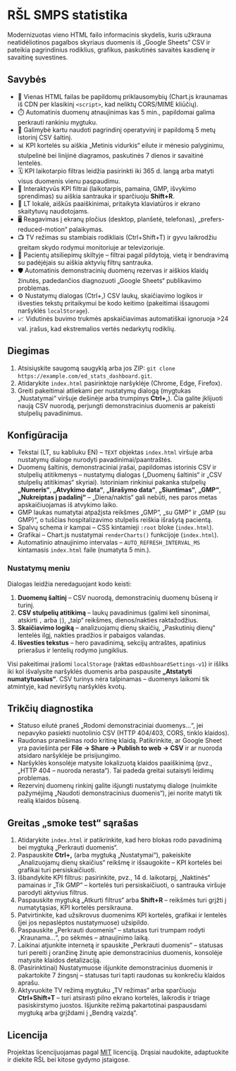 # RŠL SMPS statistika

Modernizuotas vieno HTML failo informacinis skydelis, kuris užkrauna neatidėliotinos pagalbos skyriaus duomenis iš „Google Sheets“ CSV ir pateikia pagrindinius rodiklius, grafikus, paskutinės savaitės kasdienę ir savaitinę suvestines.

## Savybės
- 🔄 Vienas HTML failas be papildomų priklausomybių (Chart.js kraunamas iš CDN per klasikinį `<script>`, kad neliktų CORS/MIME kliūčių).
- ⏱️ Automatinis duomenų atnaujinimas kas 5 min., papildomai galima perkrauti rankiniu mygtuku.
- 🔗 Galimybė kartu naudoti pagrindinį operatyvinį ir papildomą 5 metų istorinį CSV šaltinį.
- 📊 KPI kortelės su aiškia „Metinis vidurkis“ eilute ir mėnesio palyginimu, stulpelinė bei linijinė diagramos, paskutinės 7 dienos ir savaitinė lentelės.
- 🗓️ KPI laikotarpio filtras leidžia pasirinkti iki 365 d. langą arba matyti visus duomenis vienu paspaudimu.
- 🎯 Interaktyvūs KPI filtrai (laikotarpis, pamaina, GMP, išvykimo sprendimas) su aiškia santrauka ir sparčiuoju **Shift+R**.
- 🧭 LT lokalė, aiškūs paaiškinimai, pritaikyta klaviatūros ir ekrano skaitytuvų naudotojams.
- 🖥️ Reagavimas į ekranų pločius (desktop, planšetė, telefonas), „prefers-reduced-motion“ palaikymas.
- 📺 TV režimas su stambiais rodikliais (Ctrl+Shift+T) ir gyvu laikrodžiu greitam skydo rodymui monitoriuje ar televizoriuje.
- 📝 Pacientų atsiliepimų skiltyje – filtrai pagal pildytoją, vietą ir bendravimą su padėjėjais su aiškia aktyvių filtrų santrauka.
- 🛡️ Automatinis demonstracinių duomenų rezervas ir aiškios klaidų žinutės, padedančios diagnozuoti „Google Sheets“ publikavimo problemas.
- ⚙️ Nustatymų dialogas (Ctrl+,) CSV laukų, skaičiavimo logikos ir išvesties tekstų pritaikymui be kodo keitimo (pakeitimai išsaugomi naršyklės `localStorage`).
- 📈 Vidutinės buvimo trukmės apskaičiavimas automatiškai ignoruoja >24 val. įrašus, kad ekstremalios vertės nedarkytų rodiklių.

## Diegimas
1. Atsisiųskite saugomą saugyklą arba jos ZIP: `git clone https://example.com/ed_stats_dashboard.git`.
2. Atidarykite `index.html` pasirinktoje naršyklėje (Chrome, Edge, Firefox).
3. Greiti pakeitimai atliekami per nustatymų dialogą (mygtukas „Nustatymai“ viršuje dešinėje arba trumpinys **Ctrl+,**). Čia galite įklijuoti naują CSV nuorodą, perjungti demonstracinius duomenis ar pakeisti stulpelių pavadinimus.

## Konfigūracija
- Tekstai (LT, su kabliuku EN) – `TEXT` objektas `index.html` viršuje arba nustatymų dialoge nurodyti pavadinimai/paantraštės.
- Duomenų šaltinis, demonstraciniai įrašai, papildomas istorinis CSV ir stulpelių atitikmenys – nustatymų dialogas („Duomenų šaltinis“ ir „CSV stulpelių atitikimas“ skyriai). Istoriniam rinkiniui pakanka stulpelių **„Numeris“**, **„Atvykimo data“**, **„Išrašymo data“**, **„Siuntimas“**, **„GMP“**, **„Nukreiptas į padalinį“** – „Diena/naktis“ gali nebūti, nes paros metas apskaičiuojamas iš atvykimo laiko.
- GMP laukas numatytai atpažįsta reikšmes „GMP“, „su GMP“ ir „GMP (su GMP)“, o tuščias hospitalizavimo stulpelis reiškia išrašytą pacientą.
- Spalvų schema ir kampai – CSS kintamieji `:root` bloke (`index.html`).
- Grafikai – Chart.js nustatymai `renderCharts()` funkcijoje (`index.html`).
- Automatinio atnaujinimo intervalas – `AUTO_REFRESH_INTERVAL_MS` kintamasis `index.html` faile (numatyta 5 min.).

### Nustatymų meniu

Dialogas leidžia neredaguojant kodo keisti:

1. **Duomenų šaltinį** – CSV nuorodą, demonstracinių duomenų būseną ir turinį.
2. **CSV stulpelių atitikimą** – laukų pavadinimus (galimi keli sinonimai, atskirti `,` arba `|`), „taip“ reikšmes, dienos/nakties raktažodžius.
3. **Skaičiavimo logiką** – analizuojamų dienų skaičių, „Paskutinių dienų“ lentelės ilgį, nakties pradžios ir pabaigos valandas.
4. **Išvesties tekstus** – hero pavadinimą, sekcijų antraštes, apatinius prierašus ir lentelių rodymo jungiklius.

Visi pakeitimai įrašomi `localStorage` (raktas `edDashboardSettings-v1`) ir išliks iki kol išvalysite naršyklės duomenis arba paspausite **„Atstatyti numatytuosius“**. CSV turinys nėra talpinamas – duomenys laikomi tik atmintyje, kad neviršytų naršyklės kvotų.

## Trikčių diagnostika
- Statuso eilutė praneš „Rodomi demonstraciniai duomenys…“, jei nepavyko pasiekti nuotolinio CSV (HTTP 404/403, CORS, tinklo klaidos).
- Raudonas pranešimas rodo kritinę klaidą. Patikrinkite, ar Google Sheet yra paviešinta per **File → Share → Publish to web → CSV** ir ar nuoroda atsidaro naršyklėje be prisijungimo.
- Naršyklės konsolėje matysite lokalizuotą klaidos paaiškinimą (pvz., „HTTP 404 – nuoroda nerasta“). Tai padeda greitai sutaisyti leidimų problemas.
- Rezervinį duomenų rinkinį galite išjungti nustatymų dialoge (nuimkite pažymėjimą „Naudoti demonstracinius duomenis“), jei norite matyti tik realią klaidos būseną.

## Greitas „smoke test“ sąrašas
1. Atidarykite `index.html` ir patikrinkite, kad hero blokas rodo pavadinimą bei mygtuką „Perkrauti duomenis“.
2. Paspauskite **Ctrl+,** (arba mygtuką „Nustatymai“), pakeiskite „Analizuojamų dienų skaičius“ reikšmę ir išsaugokite – KPI kortelės bei grafikai turi persiskaičiuoti.
3. Išbandykite KPI filtrus: pasirinkite, pvz., 14 d. laikotarpį, „Naktinės“ pamainas ir „Tik GMP“ – kortelės turi persiskaičiuoti, o santrauka viršuje parodyti aktyvius filtrus.
4. Paspauskite mygtuką „Atkurti filtrus“ arba **Shift+R** – reikšmės turi grįžti į numatytąsias, KPI kortelės persikrauna.
5. Patvirtinkite, kad užsikrovus duomenims KPI kortelės, grafikai ir lentelės (jei jos nepaslėptos nustatymuose) užsipildo.
6. Paspauskite „Perkrauti duomenis“ – statusas turi trumpam rodyti „Kraunama...“, po sėkmės – atnaujinimo laiką.
7. Laikinai atjunkite internetą ir spauskite „Perkrauti duomenis“ – statusas turi pereiti į oranžinę žinutę apie demonstracinius duomenis, konsolėje matysite klaidos detalizaciją.
8. (Pasirinktinai) Nustatymuose išjunkite demonstracinius duomenis ir pakartokite 7 žingsnį – statusas turi tapti raudonas su konkrečiu klaidos aprašu.
9. Aktyvuokite TV režimą mygtuku „TV režimas“ arba sparčiuoju **Ctrl+Shift+T** – turi atsirasti pilno ekrano kortelės, laikrodis ir triage pasiskirstymo juostos. Išjunkite režimą pakartotinai paspausdami mygtuką arba grįždami į „Bendrą vaizdą“.

## Licencija
Projektas licencijuojamas pagal [MIT](./LICENSE) licenciją. Drąsiai naudokite, adaptuokite ir diekite RŠL bei kitose gydymo įstaigose.
